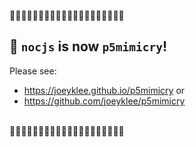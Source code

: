 🚨🚨🚨🚨🚨🚨🚨🚨🚨🚨🚨🚨🚨🚨🚨🚨🚨🚨🚨🚨<br>
## 📢 `nocjs` is now `p5mimicry`! 

Please see: 
* https://joeyklee.github.io/p5mimicry or 
* https://github.com/joeyklee/p5mimicry

<br>
🚨🚨🚨🚨🚨🚨🚨🚨🚨🚨🚨🚨🚨🚨🚨🚨🚨🚨🚨🚨

